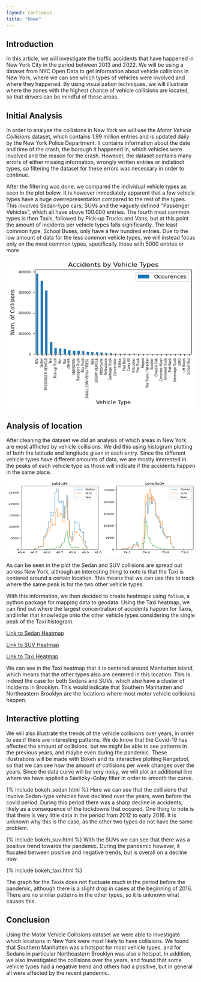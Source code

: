 ```yaml
---
layout: continous
title: "Home"
---
```


<script type="text/javascript" id="MathJax-script" async
  src="https://cdn.jsdelivr.net/npm/mathjax@3/es5/tex-mml-chtml.js">
</script>

## Introduction

In this article, we will investigate the traffic accidents that have happened in New York City in the period between 2013 and 2022. We will be using a dataset from NYC Open Data to get information about vehicle collisions in New York, where we can see which types of vehicles were involved and where they happened. By using visualization techniques, we will illustrate where the zones with the highest chance of vehicle collisions are located, so that drivers can be mindful of these areas.

## Initial Analysis
In order to analyse the collisions in New York we will use the *Motor Vehicle Collisions* dataset, which contains 1.99 million entries and is updated daily by the New York Police Department. It contains information about the date and time of the crash, the borough it happened in, which vehicles were involved and the reason for the crash. However, the dataset contains many errors of either missing information, wrongly written entries or indistinct types, so filtering the dataset for these errors was necessary in order to continue. 

After the filtering was done, we compared the individual vehicle types as seen in the plot below. It is however immediately apparent that a few vehicle types have a huge overrepresentation compared to the rest of the types. This involves Sedan-type cars, SUVs and the vaguely defined "Passenger Vehicles", which all have above 100.000 entries. The fourth most common types is then Taxis, followed by Pick-up Trucks and Vans, but at this point the amount of incidents per vehicle types falls significantly. The least common type, School Buses, only have a few hundred entries. Due to the low amount of data for the less common vehicle types, we will instead focus only on the most common types, specifically those with 5000 entries or more

<img src="/images/BarChart.png"  width="1000" height="400">

## Analysis of location
After cleaning the dataset we did an analysis of which areas in New York are most afflicted by vehicle collisions. We did this using histogram plotting of both the latitude and longitude given in each entry. Since the different vehicle types have different amounts of data, we are mostly interested in the peaks of each vehicle type as those will indicate if the accidents happen in the same place.

<img src="/images/plot_hist.png"  width="1000" height="200">

As can be seen in the plot the Sedan and SUV collisions are spread out across New York, although an interesting thing to note is that the Taxi is centered around a certain location. This means that we can use this to track where the same peak is for the two other vehicle types.

With this information, we then decided to create heatmaps using `folium`, a python package for mapping data to geodata. Using the Taxi heatmap, we can find out where the largest concentration of accidents happen for Taxis, and infer that knowledge onto the other vehicle types considering the single peak of the Taxi histogram.

[Link to Sedan Heatmap](/heatmaps/map_sedan.html)

[Link to SUV Heatmap](/heatmaps/map_suv.html)

[Link to Taxi Heatmap](/heatmaps/map_taxi.html)

We can see in the Taxi heatmap that it is centered around Manhatten island, which means that the other types also are centered in this location. This is indeed the case for both Sedans and SUVs, which also have a cluster of incidents in Brooklyn. This would indicate that Southern Manhatten and Northeastern Brooklyn are the locations where most motor vehicle collisions happen.

## Interactive plotting
We will also illustrate the trends of the vehicle collisions over years, in order to see if there are interesting patterns. We do know that the Covid-19 has affected the amount of collisions, but we might be able to see patterns in the previous years, and maybe even during the pandemic. These illustrations will be made with Bokeh and its interactive plotting Rangetool, so that we can see how the amount of collisions per week changes over the years. Since the data curve will be very noisy, we will plot an additional line where we have applied a Savitzky–Golay filter in order to smooth the curve.

{% include bokeh_sedan.html %}
Here we can see that the collisions that involve Sedan-type vehicles have declined over the years, even before the covid period. During this period there was a sharp decline in accidents, likely as a consequence of the lockdowns that occured. One thing to note is that there is very little data in the period from 2012 to early 2016. It is unknown why this is the case, as the other two types do not have the same problem.

{% include bokeh_suv.html %}
With the SUVs we can see that there was a positive trend towards the pandemic. During the pandemic however, it flucated between positive and negative trends, but is overall on a decline now.

{% include bokeh_taxi.html %}

The graph for the Taxis does not fluctuate much in the period before the pandemic, although there is a slight drop in cases at the beginning of 2016. There are no similar patterns in the other types, so it is unknown what causes this.


## Conclusion
Using the Motor Vehicle Collisions dataset we were able to investigate which locations in New York were most likely to have collisions. We found that Southern Manhatten was a hotspot for most vehicle types, and for Sedans in particular Northeastern Brooklyn was also a hotspot. In addition, we also investigated the collisions over the years, and found that some vehicle types had a negative trend and others had a positive, but in general all were affected by the recent pandemic.